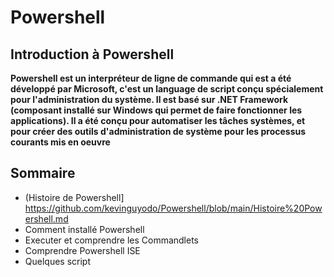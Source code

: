 # Powershell

## Introduction à Powershell

__Powershell est un interpréteur de ligne de commande qui est a été développé par Microsoft, c'est un language de script conçu spécialement pour l'administration du système. Il est basé sur .NET Framework (composant installé sur Windows qui permet de faire fonctionner les applications). Il a été conçu pour automatiser les tâches systèmes, et pour créer des outils d'administration de système pour les processus courants mis en oeuvre__



## Sommaire

- (Histoire de Powershell] https://github.com/kevinguyodo/Powershell/blob/main/Histoire%20Powershell.md
- Comment installé Powershell
- Executer et comprendre les Commandlets
- Comprendre Powershell ISE
- Quelques script
